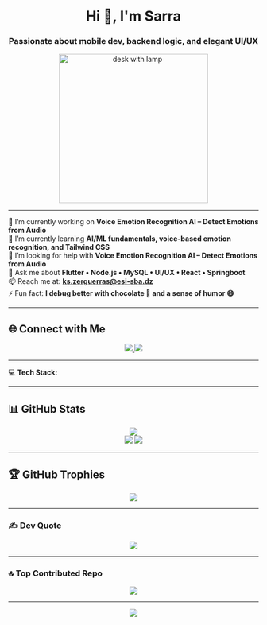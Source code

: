 <h1 align="center">
  Hi 👋, I'm Sarra
</h1>
<h3 align="center">Passionate about mobile dev, backend logic, and elegant UI/UX</h3>

<p align="center">
  <img src="https://i.postimg.cc/vZw2HKDK/desk-with-lamp.gif" alt="desk with lamp" width="300" />
</p>

---

🔭 I’m currently working on **Voice Emotion Recognition AI – Detect Emotions from Audio**  
🌱 I’m currently learning **AI/ML fundamentals, voice-based emotion recognition, and Tailwind CSS**  
🤝 I’m looking for help with **Voice Emotion Recognition AI – Detect Emotions from Audio**  
💬 Ask me about **Flutter • Node.js • MySQL • UI/UX • React • Springboot**  
📫 Reach me at: **ks.zerguerras@esi-sba.dz**  
⚡ Fun fact: **I debug better with chocolate 🍫 and a sense of humor 😄**

---

## 🌐 Connect with Me
<p align="center">
  <a href="https://linkedin.com/in/sarra-zerguerras-1b0978195" target="blank">
    <img src="https://img.shields.io/badge/LinkedIn-%230077B5.svg?style=for-the-badge&logo=linkedin&logoColor=white"/>
  </a>
  <a href="https://instagram.com/sarra.zerguerras" target="blank">
    <img src="https://img.shields.io/badge/Instagram-%23E4405F.svg?style=for-the-badge&logo=instagram&logoColor=white"/>
  </a>
</p>

---

💻 **Tech Stack:**
<!-- (tech badges unchanged...) -->
<!-- Keep all your original badges for frontend, backend, mobile, tools, etc. -->

---

## 📊 GitHub Stats
<p align="center">
  <img src="https://github-readme-stats.vercel.app/api?username=sarrazer24&theme=bear&hide_border=false&include_all_commits=true&count_private=true" />
  <br />
  <img src="https://github-readme-streak-stats.herokuapp.com/?user=sarrazer24&theme=bear&hide_border=false" />
  <img src="https://github-readme-stats.vercel.app/api/top-langs/?username=sarrazer24&theme=bear&hide_border=false&layout=compact" />
</p>

---

## 🏆 GitHub Trophies
<p align="center">
  <img src="https://github-profile-trophy.vercel.app/?username=sarrazer24&theme=darkhub&no-frame=false&no-bg=false&margin-w=4" />
</p>

---

### ✍️ Dev Quote
<p align="center">
  <img src="https://quotes-github-readme.vercel.app/api?type=horizontal&theme=radical" />
</p>

---

### 🔝 Top Contributed Repo
<p align="center">
  <img src="https://github-contributor-stats.vercel.app/api?username=sarrazer24&limit=5&theme=dark&combine_all_yearly_contributions=true" />
</p>

---

<p align="center">
  <img src="https://visitcount.itsvg.in/api?id=sarrazer24&icon=0&color=1" />
</p>

<!-- Proudly created with GPRM ( https://gprm.itsvg.in ) -->
